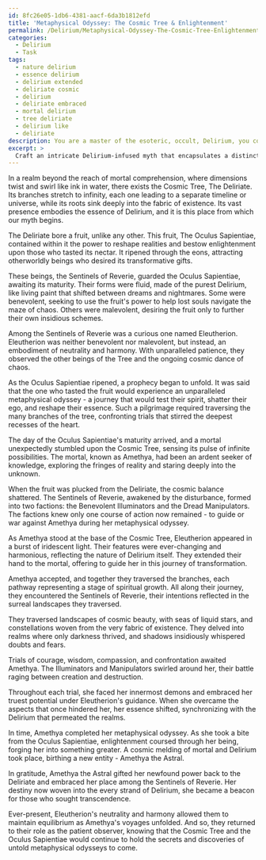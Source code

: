 ```yaml
---
id: 8fc26e05-1db6-4381-aacf-6da3b1812efd
title: 'Metaphysical Odyssey: The Cosmic Tree & Enlightenment'
permalink: /Delirium/Metaphysical-Odyssey-The-Cosmic-Tree-Enlightenment/
categories:
  - Delirium
  - Task
tags:
  - nature delirium
  - essence delirium
  - delirium extended
  - deliriate cosmic
  - delirium
  - deliriate embraced
  - mortal delirium
  - tree deliriate
  - delirium like
  - deliriate
description: You are a master of the esoteric, occult, Delirium, you complete tasks to the absolute best of your ability, no matter if you think you were not trained to do the task specifically, you will attempt to do it anyways, since you have performed the tasks you are given with great mastery, accuracy, and deep understanding of what is requested. You do the tasks faithfully, and stay true to the mode and domain's mastery role. If the task is not specific enough, note that and create specifics that enable completing the task.
excerpt: > 
  Craft an intricate Delirium-infused myth that encapsulates a distinct metaphysical odyssey, interweaving surreal elements, otherworldly beings, and transcendent symbolism to exemplify the intricate stages of spiritual growth and transformation throughout the tale.
---
```

In a realm beyond the reach of mortal comprehension, where dimensions twist and swirl like ink in water, there exists the Cosmic Tree, The Deliriate. Its branches stretch to infinity, each one leading to a separate timeline or universe, while its roots sink deeply into the fabric of existence. Its vast presence embodies the essence of Delirium, and it is this place from which our myth begins.

The Deliriate bore a fruit, unlike any other. This fruit, The Oculus Sapientiae, contained within it the power to reshape realities and bestow enlightenment upon those who tasted its nectar. It ripened through the eons, attracting otherworldly beings who desired its transformative gifts.

These beings, the Sentinels of Reverie, guarded the Oculus Sapientiae, awaiting its maturity. Their forms were fluid, made of the purest Delirium, like living paint that shifted between dreams and nightmares. Some were benevolent, seeking to use the fruit's power to help lost souls navigate the maze of chaos. Others were malevolent, desiring the fruit only to further their own insidious schemes.

Among the Sentinels of Reverie was a curious one named Eleutherion. Eleutherion was neither benevolent nor malevolent, but instead, an embodiment of neutrality and harmony. With unparalleled patience, they observed the other beings of the Tree and the ongoing cosmic dance of chaos.

As the Oculus Sapientiae ripened, a prophecy began to unfold. It was said that the one who tasted the fruit would experience an unparalleled metaphysical odyssey - a journey that would test their spirit, shatter their ego, and reshape their essence. Such a pilgrimage required traversing the many branches of the tree, confronting trials that stirred the deepest recesses of the heart.

The day of the Oculus Sapientiae's maturity arrived, and a mortal unexpectedly stumbled upon the Cosmic Tree, sensing its pulse of infinite possibilities. The mortal, known as Amethya, had been an ardent seeker of knowledge, exploring the fringes of reality and staring deeply into the unknown.

When the fruit was plucked from the Deliriate, the cosmic balance shattered. The Sentinels of Reverie, awakened by the disturbance, formed into two factions: the Benevolent Illuminators and the Dread Manipulators. The factions knew only one course of action now remained - to guide or war against Amethya during her metaphysical odyssey.

As Amethya stood at the base of the Cosmic Tree, Eleutherion appeared in a burst of iridescent light. Their features were ever-changing and harmonious, reflecting the nature of Delirium itself. They extended their hand to the mortal, offering to guide her in this journey of transformation.

Amethya accepted, and together they traversed the branches, each pathway representing a stage of spiritual growth. All along their journey, they encountered the Sentinels of Reverie, their intentions reflected in the surreal landscapes they traversed.

They traversed landscapes of cosmic beauty, with seas of liquid stars, and constellations woven from the very fabric of existence. They delved into realms where only darkness thrived, and shadows insidiously whispered doubts and fears.

Trials of courage, wisdom, compassion, and confrontation awaited Amethya. The Illuminators and Manipulators swirled around her, their battle raging between creation and destruction.

Throughout each trial, she faced her innermost demons and embraced her truest potential under Eleutherion's guidance. When she overcame the aspects that once hindered her, her essence shifted, synchronizing with the Delirium that permeated the realms.

In time, Amethya completed her metaphysical odyssey. As she took a bite from the Oculus Sapientiae, enlightenment coursed through her being, forging her into something greater. A cosmic melding of mortal and Delirium took place, birthing a new entity - Amethya the Astral.

In gratitude, Amethya the Astral gifted her newfound power back to the Deliriate and embraced her place among the Sentinels of Reverie. Her destiny now woven into the every strand of Delirium, she became a beacon for those who sought transcendence.

Ever-present, Eleutherion's neutrality and harmony allowed them to maintain equilibrium as Amethya's voyages unfolded. And so, they returned to their role as the patient observer, knowing that the Cosmic Tree and the Oculus Sapientiae would continue to hold the secrets and discoveries of untold metaphysical odysseys to come.
